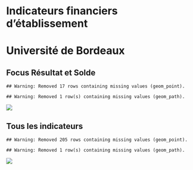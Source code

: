 Indicateurs financiers d’établissement
================

# Université de Bordeaux

## Focus Résultat et Solde

    ## Warning: Removed 17 rows containing missing values (geom_point).

    ## Warning: Removed 1 row(s) containing missing values (geom_path).

![](université_de_bordeaux_files/figure-gfm/etab.focus-1.png)<!-- -->

## Tous les indicateurs

    ## Warning: Removed 205 rows containing missing values (geom_point).

    ## Warning: Removed 1 row(s) containing missing values (geom_path).

![](université_de_bordeaux_files/figure-gfm/etab-1.png)<!-- -->
